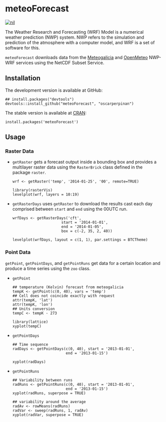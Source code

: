 # meteoForecast

[![nil](//zenodo.org/badge/1928/oscarperpinan/meteoForecast.png)](http://dx.doi.org/10.5281/zenodo.10781)

The Weather Research and Forecasting (WRF) Model is a numerical
weather prediction (NWP) system. NWP refers to the simulation and
prediction of the atmosphere with a computer model, and WRF is a set
of software for this.

`meteoForecast` downloads data from the [Meteogalicia](http://www.meteogalicia.es/web/modelos/threddsIndex.action) and [OpenMeteo](https://openmeteoforecast.org/wiki/Main_Page)
NWP-WRF services using the NetCDF Subset Service.


## Installation

The development version is available at GitHub:

    ## install.packages("devtools")
    devtools::install_github("meteoForecast", "oscarperpinan")

The stable version is available at [CRAN](http://cran.r-project.org/web/packages/meteoForecast/):

    install.packages('meteoForecast')

## Usage

### Raster Data

-   `getRaster` gets a forecast output inside a bounding box and
    provides a multilayer raster data using the `RasterBrick` class
    defined in the package `raster`.
    
        wrf <- getRaster('temp', '2014-01-25', '00', remote=TRUE)
    
        library(rasterVis)
        levelplot(wrf, layers = 10:19)

-   `getRasterDays` uses `getRaster` to download the results
    cast each day comprised between `start` and `end` using the
    00UTC run. 
    
        wrfDays <- getRasterDays('cft',
                              start = '2014-01-01',
                              end = '2014-01-05',
                              box = c(-2, 35, 2, 40))
        
        levelplot(wrfDays, layout = c(1, 1), par.settings = BTCTheme)

### Point Data

`getPoint`, `getPointDays`, and `getPointRuns` get data for a
certain location and produce a time series using the `zoo` class.

-   `getPoint`
    
        ## temperature (Kelvin) forecast from meteogalicia
        tempK <- getPoint(c(0, 40), vars = 'temp')
        ## Cell does not coincide exactly with request
        attr(tempK, 'lat')
        attr(tempK, 'lon')
        ## Units conversion
        tempC <- tempK - 273
    
        library(lattice)
        xyplot(tempC)

-   `getPointDays`
    
        ## Time sequence
        radDays <- getPointDays(c(0, 40), start = '2013-01-01',
                                end = '2013-01-15')
        
        xyplot(radDays)

-   `getPointRuns`
    
        ## Variability between runs
        radRuns <- getPointRuns(c(0, 40), start = '2013-01-01',
                                end = '2013-01-15')
        xyplot(radRuns, superpose = TRUE)
        
        ## variability around the average
        radAv <- rowMeans(radRuns)
        radVar <- sweep(radRuns, 1, radAv)
        xyplot(radVar, superpose = TRUE)
